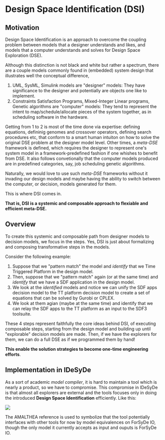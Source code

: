 <!-- ---
layout: default
title: Design Space Identification
permalink: /concept/dsi
nav_order: 2
parent: Concepts
--- -->

# Design Space Identification (DSI)

## Motivation

Design Space Identification is an approach to overcome the coupling problem between
models that a designer understands and likes, and models that a computer understands and solves for
Design Space Exploration (DSE).

Although this distinction is not black and white but rather a spectrum, 
there are a couple models commonly found in (embedded) system design that illustrates well
the conceptual difference,

1. UML, SysML, Simulink models are "designer" models: They have significance to the designer
   and potentially are objects one like to implement.
2. Constraints Satisfaction Programs, Mixed-Integer Linear programs, Genetic algorithms are "computer" models:
   They tend to represent the intent to map/schedule/allocate pieces of the system together, as in
   scheduling software in the hardware.

Getting from 1 to 2 is most of the time done via expertise: defining equations, defininig genomes and crossover
operators, defining search procedures etc, that conform to a smart human intuiton on how to solve the original
DSE problem at the designer model level. 
Other times, a *meta-DSE* framework is defined, which requires the designer to represent one's system model
in a framework-predefined fashion if one whishes to benefit from DSE. It also follows convetionally
that the computer models produced are in predefined categories, say, job scheduling genetic algorithms.

Naturally, we would love to use such _meta-DSE_ frameworks without it invading our design models and maybe
having the ability to switch between the computer, or decision, models generated for them.

This is where DSI comes in.

**That is, DSI is a systemic and composable approach to flexiable and efficient meta-DSE.**

## Overview

To create this systemic and composable path from designer models to decision models, we focus in the steps.
Yes, DSI is just about formalizing and composing transformative steps in the models.

Consider the following example:

1. Suppose that we "pattern match" the model and _identify_ that we Time Triggered Platform in the design model.
2. Then, suppose that we "pattern match" again (or at the same time) and _identify_ that we have a SDF application in the design model.
3. We look at the _identified_ models and notice we can unify the SDF apps decision model to the TT platform decision model 
   to create a set of equations that can be solved by Gurobi or CPLEX.
4. We look at them agian (maybe at the same time) and identify that we can relay the SDF apps to the TT platform as an input to
   the SDF3 toolsuite.

These 4 steps represent faithfully the core ideas behind DSI, of executing composable steps, starting from the design model and
building up until "explorable" decision models are made. Then, if we have the explorers for them, we can do a full DSE as if we
programmed them by hand!

**This enable the solution strategies to become one-time engineering efforts**.

## Implementation in IDeSyDe

As a sort of academic *model compiler*, it is hard to maintain a tool which is nearly a product, so we have to compromise.
This compromise in IDeSyDe is that almost all explorers are external and the tools focuses only in doing the introduced
**Design Space Identification** efficiently. Like this:

![](/assets/images/svg/idesyde-flow.svg)

The AMALTHEA reference is used to symbolize that the tool potentially interfaces with other tools for now
by model equivalences on ForSyDe IO, though the only model it currently accepts as input and ouputs is ForSyDe IO.